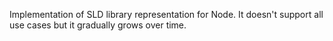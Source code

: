 Implementation of SLD library representation for Node. It doesn't support all use cases but it gradually grows over time.